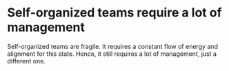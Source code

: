 # Self-organized teams require a lot of management

Self-organized teams are fragile. It requires a constant flow of energy and alignment for this state. Hence, it still requires a lot of management, just a different one.